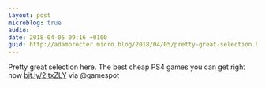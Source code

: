 ```yaml
---
layout: post
microblog: true
audio: 
date: 2018-04-05 09:16 +0100
guid: http://adamprocter.micro.blog/2018/04/05/pretty-great-selection.html
---
```

Pretty great selection here. The best cheap PS4 games you can get right now [bit.ly/2ItxZLY](http://bit.ly/2ItxZLY) via @gamespot
